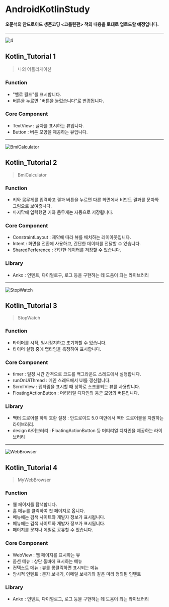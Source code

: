 # AndroidKotlinStudy

<h4>오준석의 안드로이드 생존코딩 <코틀린편> 책의 내용을 토대로 업로드할 예정입니다.</h4>

------------

![4](https://user-images.githubusercontent.com/43715399/57342970-43ddbf00-717c-11e9-91aa-f1d941e24232.gif)

## Kotlin_Tutorial 1
> 나의 어플리케이션

### Function
- "헬로 월드"를 표시합니다.
- 버튼을 누르면 "버튼을 눌렀습니다"로 변경됩니다.

### Core Component
- TextView : 글자를 표시하는 뷰입니다.
- Button : 버튼 모양을 제공하는 뷰입니다.

------------

![BmiCalculator](https://user-images.githubusercontent.com/43715399/57494510-8fbb7000-7304-11e9-9d4d-25fd5c65ed93.gif)

## Kotlin_Tutorial 2
> BmiCalculator

### Function
- 키와 몸무게를 입력하고 결과 버튼을 누르면 다른 화면에서 비만도 결과를 문자와 그림으로 보여줍니다.
- 마지막에 입력했던 키와 몸무게는 자동으로 저장됩니다.

### Core Component
- ConstraintLayout : 제약에 따라 뷰를 배치하는 레이아웃입니다.
- Intent : 화면을 전환에 사용하고, 간단한 데이터를 전달할 수 있습니다.
- SharedPerference : 간단한 데이터를 저장할 수 있습니다.

### Library
- Anko : 인텐트, 다이얼로구, 로그 등을 구현하는 데 도움이 되는 라이브러리

------------

![StopWatch](https://user-images.githubusercontent.com/43715399/57507552-1d658280-733a-11e9-82ed-69e6ee98efd9.gif)

## Kotlin_Tutorial 3
> StopWatch

### Function
- 타이머를 시작, 일시정지하고 초기화할 수 있습니다.
- 타이머 실행 중에 랩타임을 측정하여 표시합니다.

### Core Component
- timer : 일정 시간 간격으로 코드를 백그라운드 스레드에서 실행합니다.
- runOnUiThread : 메인 스레드에서 UI를 갱신합니다.
- ScrollView : 랩타임을 표시할 때 상하로 스크롤되는 뷰를 사용합니다.
- FloatingActionButton : 머티리얼 디자인의 둥군 모양의 버튼입니다.

### Library
- 백터 드로어블 하위 호환 설정 : 안드로이드 5.0 미만에서 벡터 드로어블을 지원하는 라이브러리.
- design 라이브러리 : FloatingActionButton 등 머티리얼 디자인을 제공하는 라이브러리


------------

![WebBrowser](https://user-images.githubusercontent.com/43715399/57831767-fc48da00-77f0-11e9-9e12-47546ae7768e.gif)

## Kotlin_Tutorial 4
> MyWebBrowser

### Function
- 웹 페이지를 탐색합니다.
- 홈 메뉴를 클릭하여 첫 페이지로 옵니다.
- 메뉴에는 검색 사이트와 개발자 정보가 표시됩니다.
- 메뉴에는 검색 사이트와 개발자 정보가 표시됩니다.
- 페이지를 문자나 메일로 공유할 수 있습니다.

### Core Component
- WebView : 웹 페이지를 표시하는 뷰
- 옵션 메뉴 : 상단 툴바에 표시하는 메뉴
- 컨텍스트 메뉴 : 뷰를 롱클릭하면 표시되는 메뉴
- 암시적 인텐트 : 문자 보내기, 이메일 보내기와 같은 미리 정의된 인텐트

### Library
- Anko : 인텐트, 다이얼로그, 로그 등을 구현하는 데 도움이 되는 라이브러리
